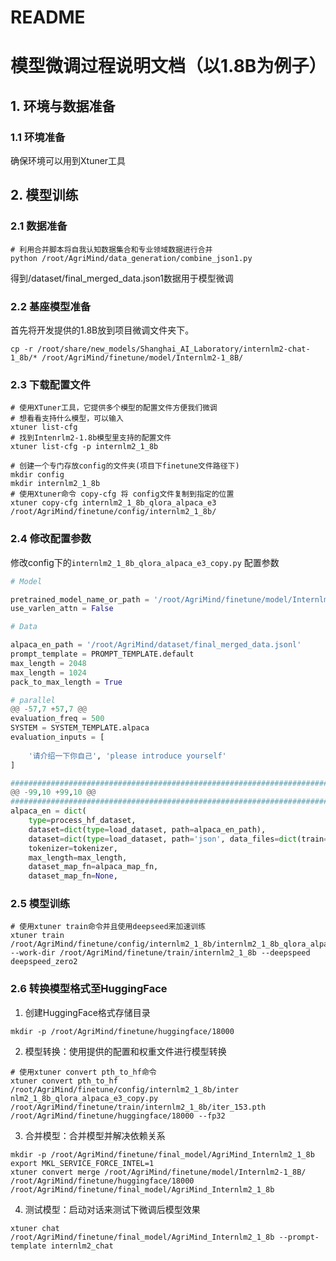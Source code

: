 # README

# 模型微调过程说明文档（以1.8B为例子）

## 1. 环境与数据准备

### 1.1 环境准备
确保环境可以用到Xtuner工具

## 2. 模型训练

### 2.1 数据准备
```shell
# 利用合并脚本将自我认知数据集合和专业领域数据进行合并
python /root/AgriMind/data_generation/combine_json1.py 
```
得到/dataset/final_merged_data.json1数据用于模型微调

### 2.2 基座模型准备

首先将开发提供的1.8B放到项目微调文件夹下。

```shell
cp -r /root/share/new_models/Shanghai_AI_Laboratory/internlm2-chat-1_8b/* /root/AgriMind/finetune/model/Internlm2-1_8B/
```

### 2.3 下载配置文件

```shell
# 使用XTuner工具，它提供多个模型的配置文件方便我们微调
# 想看看支持什么模型，可以输入
xtuner list-cfg
# 找到Intenrlm2-1.8b模型里支持的配置文件
xtuner list-cfg -p internlm2_1_8b

# 创建一个专门存放config的文件夹(项目下finetune文件路径下)
mkdir config
mkdir internlm2_1_8b 
# 使用Xtuner命令 copy-cfg 将 config文件复制到指定的位置
xtuner copy-cfg internlm2_1_8b_qlora_alpaca_e3 /root/AgriMind/finetune/config/internlm2_1_8b/

```



### 2.4 修改配置参数

修改config下的`internlm2_1_8b_qlora_alpaca_e3_copy.py` 配置参数

```python
# Model

pretrained_model_name_or_path = '/root/AgriMind/finetune/model/Internlm2-1_8B'
use_varlen_attn = False

# Data

alpaca_en_path = '/root/AgriMind/dataset/final_merged_data.jsonl'
prompt_template = PROMPT_TEMPLATE.default
max_length = 2048
max_length = 1024
pack_to_max_length = True

# parallel
@@ -57,7 +57,7 @@
evaluation_freq = 500
SYSTEM = SYSTEM_TEMPLATE.alpaca
evaluation_inputs = [
    
    '请介绍一下你自己', 'please introduce yourself'
]

#######################################################################
@@ -99,10 +99,10 @@
#######################################################################
alpaca_en = dict(
    type=process_hf_dataset,
    dataset=dict(type=load_dataset, path=alpaca_en_path),
    dataset=dict(type=load_dataset, path='json', data_files=dict(train=alpaca_en_path)),
    tokenizer=tokenizer,
    max_length=max_length,
    dataset_map_fn=alpaca_map_fn,
    dataset_map_fn=None,
```

### 2.5 模型训练

```shell
# 使用xtuner train命令并且使用deepseed来加速训练
xtuner train /root/AgriMind/finetune/config/internlm2_1_8b/internlm2_1_8b_qlora_alpaca_e3_copy.py --work-dir /root/AgriMind/finetune/train/internlm2_1_8b --deepspeed deepspeed_zero2

```

### 2.6 转换模型格式至HuggingFace

1. 创建HuggingFace格式存储目录

```shell
mkdir -p /root/AgriMind/finetune/huggingface/18000
```

2. 模型转换：使用提供的配置和权重文件进行模型转换

```shell
# 使用xtuner convert pth_to_hf命令
xtuner convert pth_to_hf /root/AgriMind/finetune/config/internlm2_1_8b/inter
nlm2_1_8b_qlora_alpaca_e3_copy.py /root/AgriMind/finetune/train/internlm2_1_8b/iter_153.pth /root/AgriMind/finetune/huggingface/18000 --fp32
```

3. 合并模型：合并模型并解决依赖关系

```shell
mkdir -p /root/AgriMind/finetune/final_model/AgriMind_Internlm2_1_8b
export MKL_SERVICE_FORCE_INTEL=1
xtuner convert merge /root/AgriMind/finetune/model/Internlm2-1_8B/ /root/AgriMind/finetune/huggingface/18000 /root/AgriMind/finetune/final_model/AgriMind_Internlm2_1_8b
```



4. 测试模型：启动对话来测试下微调后模型效果

```shell
xtuner chat /root/AgriMind/finetune/final_model/AgriMind_Internlm2_1_8b --prompt-template internlm2_chat
```



